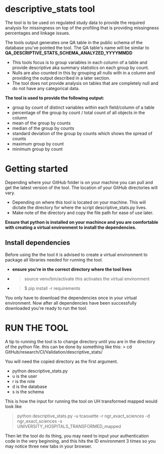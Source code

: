
# descriptive_stats tool 

The tool is to be used on regulated study data to provide the required analysis for missingness on top of the profiling that is 
providing missingness percentages and linkage issues.

The tools output generates one QA table in the public schema of the database you've pointed the tool. 
The QA table's name will be similar to **QA_DESCRIPTIVE_STATS_SCHEMA_ANALYZED_YYYYMMDD**

- This tools focus is to group variables in each column of a table and provide descriptive aka summary statistics on each group by count.
- Nulls are also counted in this by grouping all nulls with in a column and providing the output described in a later section.
- The tool does not provide analysis on tables that are completely null and do not have any categorical data.

**The tool is used to provide the following output:**
- group by count of distinct variables within each field/column of a table
- percentage of the group by count / total count of all objects in the column
- mean of the group by counts
- median of the group by counts
- standard deviation of the group by counts which shows the spread of counts
- maximum group by count
- minimum group by count


# Getting started

Depending where your GitHub folder is on your machine you can pull and get the latest version of the tool.
The location of your GitHub directories will vary.
- Depending on where this tool is located on your machine. This will dictate the directory for where the script descriptive_stats.py lives.
- Make note of the directory and copy the file path for ease of use later. 


**Ensure that python is installed on your machince and you are comfortable with creating a virtual environment to install the dependencies.**

## Install dependencies

Before using the the tool it is advised to create a virtual environment to package all libraries needed
for running the tool.
- **ensure you're in the correct directory where the tool lives**
- > source venv/bin/activate this activates the virtual environment
- > $ pip install -r requirements

You only have to download the dependencies once in your virtual environment.
Now after all dependencies have been successfully downloaded you're ready to run the tool.

# RUN THE TOOL

A tip to running the tool is to change directory until you are in the directory of the python file.
this can be done by something like this:
    > cd GitHub/research/CI/Validation/descriptive_stats/

You will need the copied directory as the first argument.

- python descriptive_stats.py
- u is the user
- r is the role
- d is the database
- s is the schema

This is how the input for running the tool on UH transformed mapped would look like

> python descriptive_stats.py -u tcaouette -r ngr_exact_sciences -d ngr_exact_sciences -s UNIVERSITY_HOSPITALS_TRANSFORMED_mapped 

Then let the tool do its thing, you may need to input your authentication code in the very beginning,
and this hits the ID environment 3 times so you may notice three new tabs
in your browser.

